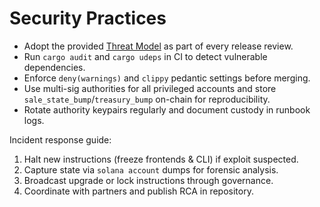 # Security Practices

- Adopt the provided [Threat Model](../audits/threat_model.md) as part of every release review.
- Run `cargo audit` and `cargo udeps` in CI to detect vulnerable dependencies.
- Enforce `deny(warnings)` and `clippy` pedantic settings before merging.
- Use multi-sig authorities for all privileged accounts and store `sale_state_bump`/`treasury_bump` on-chain for reproducibility.
- Rotate authority keypairs regularly and document custody in runbook logs.

Incident response guide:
1. Halt new instructions (freeze frontends & CLI) if exploit suspected.
2. Capture state via `solana account` dumps for forensic analysis.
3. Broadcast upgrade or lock instructions through governance.
4. Coordinate with partners and publish RCA in repository.
